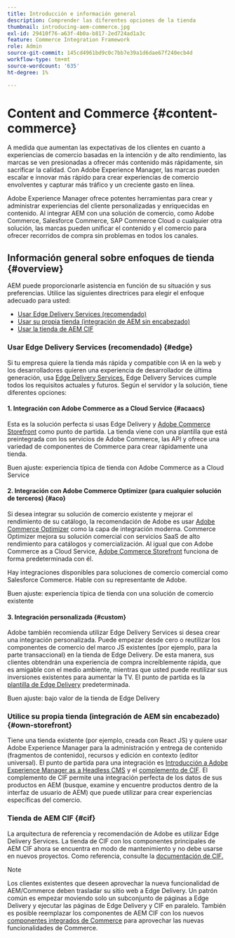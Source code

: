```yaml
---
title: Introducción e información general
description: Comprender las diferentes opciones de la tienda
thumbnail: introducing-aem-commerce.jpg
exl-id: 29410f76-a63f-4b0a-b817-2ed724ad1a3c
feature: Commerce Integration Framework
role: Admin
source-git-commit: 145cd4961bd9c0c7bb7e39a1d6dae67f240ecb4d
workflow-type: tm+mt
source-wordcount: '635'
ht-degree: 1%

---
```



# Content and Commerce {#content-commerce}

A medida que aumentan las expectativas de los clientes en cuanto a experiencias de comercio basadas en la intención y de alto rendimiento, las marcas se ven presionadas a ofrecer más contenido más rápidamente, sin sacrificar la calidad. Con Adobe Experience Manager, las marcas pueden escalar e innovar más rápido para crear experiencias de comercio envolventes y capturar más tráfico y un creciente gasto en línea.

Adobe Experience Manager ofrece potentes herramientas para crear y administrar experiencias del cliente personalizadas y enriquecidas en contenido. Al integrar AEM con una solución de comercio, como Adobe Commerce, Salesforce Commerce, SAP Commerce Cloud o cualquier otra solución, las marcas pueden unificar el contenido y el comercio para ofrecer recorridos de compra sin problemas en todos los canales.

## Información general sobre enfoques de tienda {#overview}

AEM puede proporcionarle asistencia en función de su situación y sus preferencias. Utilice las siguientes directrices para elegir el enfoque adecuado para usted:

* [Usar Edge Delivery Services (recomendado)](#edge)
* [Usar su propia tienda (integración de AEM sin encabezado)](#own-storefront)
* [Usar la tienda de AEM CIF](#cif)

### Usar Edge Delivery Services (recomendado) {#edge}

Si tu empresa quiere la tienda más rápida y compatible con IA en la web y los desarrolladores quieren una experiencia de desarrollador de última generación, usa [Edge Delivery Services.](../edge/overview.md) Edge Delivery Services cumple todos los requisitos actuales y futuros. Según el servidor y la solución, tiene diferentes opciones:

#### &#x200B;1. Integración con Adobe Commerce as a Cloud Service {#acaacs}

Esta es la solución perfecta si usas Edge Delivery y [Adobe Commerce Storefront](https://experienceleague.adobe.com/developer/commerce/storefront/) como punto de partida. La tienda viene con una plantilla que está preintegrada con los servicios de Adobe Commerce, las API y ofrece una variedad de componentes de Commerce para crear rápidamente una tienda.

Buen ajuste: experiencia típica de tienda con Adobe Commerce as a Cloud Service

#### &#x200B;2. Integración con Adobe Commerce Optimizer (para cualquier solución de terceros) {#aco}

Si desea integrar su solución de comercio existente y mejorar el rendimiento de su catálogo, la recomendación de Adobe es usar [Adobe Commerce Optimizer](https://experienceleague.adobe.com/en/docs/commerce-learn/tutorials/adobe-commerce-optimizer/overview) como la capa de integración moderna. Commerce Optimizer mejora su solución comercial con servicios SaaS de alto rendimiento para catálogos y comercialización. Al igual que con Adobe Commerce as a Cloud Service, [Adobe Commerce Storefront](https://experienceleague.adobe.com/developer/commerce/storefront/) funciona de forma predeterminada con él.

Hay integraciones disponibles para soluciones de comercio comercial como Salesforce Commerce. Hable con su representante de Adobe.

Buen ajuste: experiencia típica de tienda con una solución de comercio existente

#### &#x200B;3. Integración personalizada {#custom}

Adobe también recomienda utilizar Edge Delivery Services si desea crear una integración personalizada. Puede empezar desde cero o reutilizar los componentes de comercio del marco JS existentes (por ejemplo, para la parte transaccional) en la tienda de Edge Delivery. De esta manera, sus clientes obtendrán una experiencia de compra increíblemente rápida, que es amigable con el medio ambiente, mientras que usted puede reutilizar sus inversiones existentes para aumentar la TV. El punto de partida es la [plantilla de Edge Delivery](https://www.aem.live/developer/tutorial) predeterminada.

Buen ajuste: bajo valor de la tienda de Edge Delivery

### Utilice su propia tienda (integración de AEM sin encabezado) {#own-storefront}

Tiene una tienda existente (por ejemplo, creada con React JS) y quiere usar Adobe Experience Manager para la administración y entrega de contenido (fragmentos de contenido), recursos y edición en contexto (editor universal). El punto de partida para una integración es [Introducción a Adobe Experience Manager as a Headless CMS](https://experienceleague.adobe.com/en/docs/experience-manager-cloud-service/content/headless/introduction) y el [complemento de CIF](https://experienceleague.adobe.com/en/docs/experience-manager-cloud-service/content/content-and-commerce/storefront/authoring/enrich-product-associated-content). El complemento de CIF permite una integración perfecta de los datos de sus productos en AEM (busque, examine y encuentre productos dentro de la interfaz de usuario de AEM) que puede utilizar para crear experiencias específicas del comercio.

### Tienda de AEM CIF {#cif}

La arquitectura de referencia y recomendación de Adobe es utilizar Edge Delivery Services. La tienda de CIF con los componentes principales de AEM CIF ahora se encuentra en modo de mantenimiento y no debe usarse en nuevos proyectos. Como referencia, consulte la [documentación de CIF.](/help/commerce-cloud/cif-introduction.md)

>[!NOTE]
>
>Los clientes existentes que deseen aprovechar la nueva funcionalidad de AEM/Commerce deben trasladar su sitio web a Edge Delivery. Un patrón común es empezar moviendo solo un subconjunto de páginas a Edge Delivery y ejecutar las páginas de Edge Delivery y CIF en paralelo. También es posible reemplazar los componentes de AEM CIF con los nuevos [componentes integrados de Commerce](https://experienceleague.adobe.com/developer/commerce/storefront/dropins/all/introduction/) para aprovechar las nuevas funcionalidades de Commerce.
